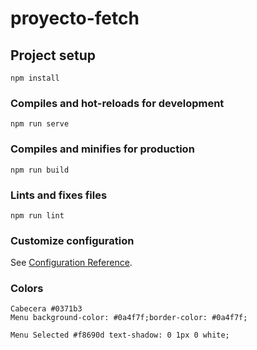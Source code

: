 # proyecto-fetch

## Project setup
```
npm install
```

### Compiles and hot-reloads for development
```
npm run serve
```

### Compiles and minifies for production
```
npm run build
```

### Lints and fixes files
```
npm run lint
```

### Customize configuration
See [Configuration Reference](https://cli.vuejs.org/config/).


### Colors
    Cabecera #0371b3 
    Menu background-color: #0a4f7f;border-color: #0a4f7f;
     
    Menu Selected #f8690d text-shadow: 0 1px 0 white;
